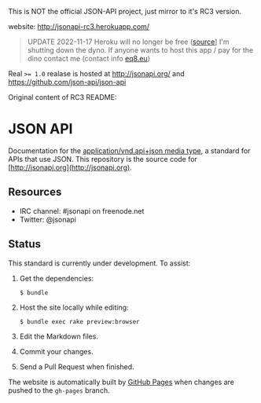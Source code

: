 This is NOT the official JSON-API project, just mirror to it's  RC3 version.

website: http://jsonapi-rc3.herokuapp.com/

> UPDATE 2022-11-17 Heroku will no  longer be free ([source](https://blog.heroku.com/next-chapter)]  I'm shutting down the dyno. If anyone wants to host this app / pay for the dino contact me (contact info [eq8.eu](https://www.eq8.eu/))

Real `>= 1.0` realase is hosted at http://jsonapi.org/ and
https://github.com/json-api/json-api

Original content of RC3 README:

JSON API
========

Documentation for the [application/vnd.api+json media
type](http://www.iana.org/assignments/media-types/application/vnd.api+json),
a standard for APIs that use JSON. This repository is the
source code for [http://jsonapi.org](http://jsonapi.org).


Resources
---------

* IRC channel: #jsonapi on freenode.net
* Twitter: @jsonapi


Status
------

This standard is currently under development. To assist:

1. Get the dependencies:

    `$ bundle`

1. Host the site locally while editing:

    `$ bundle exec rake preview:browser`

1. Edit the Markdown files.
1. Commit your changes.
1. Send a Pull Request when finished.

The website is automatically built by [GitHub Pages](http://pages.github.com)
when changes are pushed to the `gh-pages` branch.
